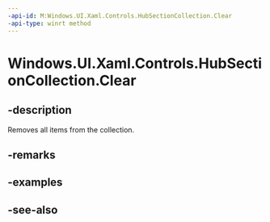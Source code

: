 ```yaml
---
-api-id: M:Windows.UI.Xaml.Controls.HubSectionCollection.Clear
-api-type: winrt method
---
```


<!-- Method syntax
public void Clear()
-->

# Windows.UI.Xaml.Controls.HubSectionCollection.Clear

## -description
Removes all items from the collection.



## -remarks

## -examples

## -see-also
